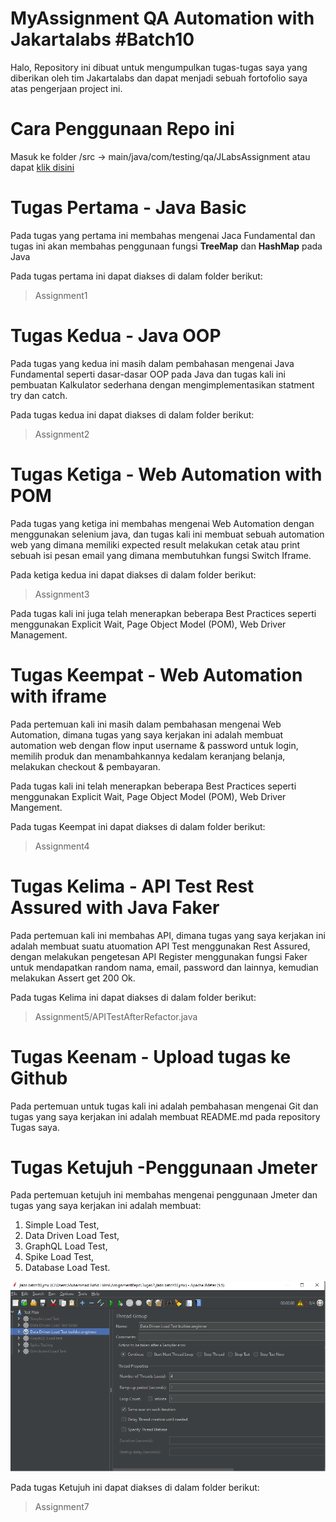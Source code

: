 # MyAssignment QA Automation with Jakartalabs #Batch10
Halo, Repository ini dibuat untuk mengumpulkan tugas-tugas saya yang diberikan oleh tim Jakartalabs dan dapat menjadi sebuah fortofolio saya atas pengerjaan project ini.

# Cara Penggunaan Repo ini
Masuk ke folder /src -> main/java/com/testing/qa/JLabsAssignment atau dapat [klik disini](https://github.com/roofidhilmi/MyAssignmentQA-JLabs/tree/main/src/main/java/com/testing/qa/JLabsAssignment)

# Tugas Pertama - Java Basic
Pada tugas yang pertama ini membahas mengenai Jaca Fundamental dan tugas ini akan membahas penggunaan fungsi **TreeMap** dan **HashMap** pada Java

Pada tugas pertama ini dapat diakses di dalam folder berikut:

> Assignment1

# Tugas Kedua - Java OOP
Pada tugas yang kedua ini masih dalam pembahasan mengenai Java Fundamental seperti dasar-dasar OOP pada Java dan tugas kali ini pembuatan Kalkulator sederhana dengan mengimplementasikan statment try dan catch.

Pada tugas kedua ini dapat diakses di dalam folder berikut:

> Assignment2

# Tugas Ketiga - Web Automation with POM
Pada tugas yang ketiga ini membahas mengenai Web Automation dengan menggunakan selenium java, dan tugas kali ini membuat sebuah automation web yang dimana memiliki expected result melakukan cetak atau print sebuah isi pesan email yang dimana membutuhkan fungsi Switch Iframe.

Pada ketiga kedua ini dapat diakses di dalam folder berikut:

> Assignment3

Pada tugas kali ini juga telah menerapkan beberapa Best Practices seperti menggunakan Explicit Wait, Page Object Model (POM), Web Driver Management.

# Tugas Keempat - Web Automation with iframe
Pada pertemuan kali ini masih dalam pembahasan mengenai Web Automation, dimana tugas yang saya kerjakan ini adalah membuat automation web dengan flow input username & password untuk login, memilih produk dan menambahkannya kedalam keranjang belanja, melakukan checkout & pembayaran. 

Pada tugas kali ini telah menerapkan beberapa Best Practices seperti menggunakan Explicit Wait, Page Object Model (POM), Web Driver Mangement.

Pada tugas Keempat ini dapat diakses di dalam folder berikut:

> Assignment4

# Tugas Kelima - API Test Rest Assured with Java Faker
Pada pertemuan kali ini membahas API, dimana tugas yang saya kerjakan ini adalah membuat suatu atuomation API Test menggunakan Rest Assured, dengan melakukan pengetesan API Register menggunakan fungsi Faker untuk mendapatkan random nama, email, password dan lainnya, kemudian melakukan Assert get 200 Ok.

Pada tugas Kelima ini dapat diakses di dalam folder berikut:

> Assignment5/APITestAfterRefactor.java

# Tugas Keenam - Upload tugas ke Github
Pada pertemuan untuk tugas kali ini adalah pembahasan mengenai Git dan tugas yang saya kerjakan ini adalah membuat README.md pada repository Tugas saya.

# Tugas Ketujuh -Penggunaan Jmeter
Pada pertemuan ketujuh ini membahas mengenai penggunaan Jmeter dan tugas yang saya kerjakan ini adalah membuat:
1. Simple Load Test, 
2. Data Driven Load Test, 
3. GraphQL Load Test, 
4. Spike Load Test, 
5. Database Load Test.

![jmeter](Assignment7.png)

Pada tugas Ketujuh ini dapat diakses di dalam folder berikut:

>Assignment7




